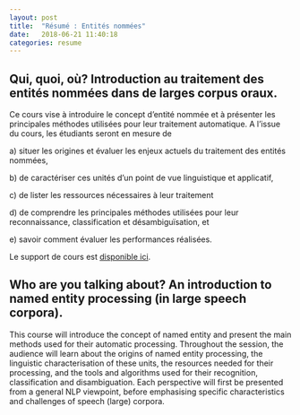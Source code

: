 ```yaml
---
layout: post
title:  "Résumé : Entités nommées"
date:   2018-06-21 11:40:18
categories: resume
---
```

## Qui, quoi, où? Introduction au traitement des entités nommées dans de larges corpus oraux.


Ce cours vise à introduire le concept d’entité nommée et à présenter les principales méthodes utilisées pour leur traitement automatique. A l’issue du cours, les étudiants seront en mesure de 

a) situer les origines et évaluer les enjeux actuels du traitement des entités nommées, 

b) de caractériser ces unités d’un point de vue linguistique et applicatif, 

c) de lister les ressources nécessaires à leur traitement 

d) de comprendre les principales méthodes utilisées pour leur reconnaissance, classification et désambiguïsation, et 

e) savoir comment évaluer les performances réalisées.

Le support de cours est [disponible ici](https://github.com/BigDataSpeech/EN/docs/classEN.pdf).

## Who are you talking about? An introduction to named entity processing (in large speech corpora). 

This course will introduce the concept of named entity and present the main methods used for their automatic processing. Throughout the session, the audience will learn about the origins of named entity processing, the linguistic characterisation of these units, the resources needed for their processing, and the tools and algorithms used for their recognition, classification and disambiguation. Each perspective will first be presented from a general NLP viewpoint, before emphasising specific characteristics and challenges of speech (large) corpora.
